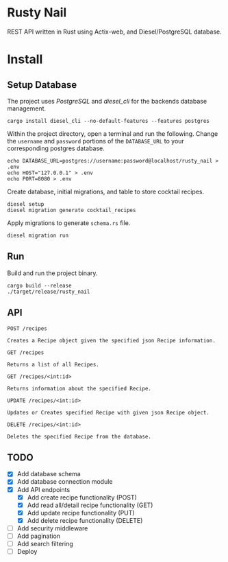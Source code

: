 # Rusty Nail
REST API written in Rust using Actix-web, and Diesel/PostgreSQL database.

# Install
## Setup Database
The project uses _PostgreSQL_ and _diesel\_cli_  for the backends database management.

    cargo install diesel_cli --no-default-features --features postgres

Within the project directory, open a terminal and run the following. Change the `username` and `password` portions of the `DATABASE_URL` to your corresponding postgres database.

    echo DATABASE_URL=postgres://username:password@localhost/rusty_nail > .env
    echo HOST="127.0.0.1" > .env
    echo PORT=8080 > .env

Create database, initial migrations, and table to store cocktail recipes.

    diesel setup
    diesel migration generate cocktail_recipes

Apply migrations to generate `schema.rs` file.

    diesel migration run

## Run
Build and run the project binary.

    cargo build --release
    ./target/release/rusty_nail

## API

`POST /recipes`

    Creates a Recipe object given the specified json Recipe information.

`GET /recipes`

    Returns a list of all Recipes.

`GET /recipes/<int:id>`

    Returns information about the specified Recipe.

`UPDATE /recipes/<int:id>`

    Updates or Creates specified Recipe with given json Recipe object.

`DELETE /recipes/<int:id>`

    Deletes the specified Recipe from the database.



## TODO
- [X] Add database schema
- [X] Add database connection module
- [X] Add API endpoints
  - [X] Add create recipe functionality (POST)
  - [X] Add read all/detail recipe functionality (GET)
  - [X] Add update recipe functionality (PUT)
  - [X] Add delete recipe functionality (DELETE)
- [ ] Add security middleware
- [ ] Add pagination
- [ ] Add search filtering
- [ ] Deploy